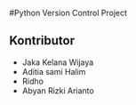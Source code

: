 #Python Version Control Project


## Kontributor
- Jaka Kelana Wijaya
- Aditia sami Halim
- Ridho
- Abyan Rizki Arianto
